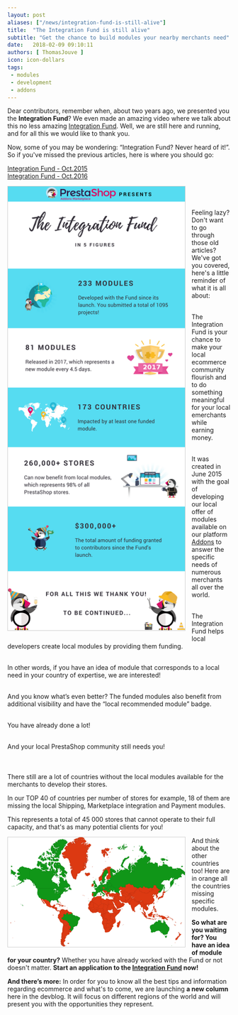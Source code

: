 ```yaml
---
layout: post
aliases: ["/news/integration-fund-is-still-alive"]
title:  "The Integration Fund is still alive"
subtitle: "Get the chance to build modules your nearby merchants need"
date:   2018-02-09 09:10:11
authors: [ ThomasJouve ]
icon: icon-dollars
tags:
 - modules
 - development
 - addons
---
```


Dear contributors, remember when, about two years ago, we presented you the **Integration Fund**? We even made an amazing video where we talk about this no less amazing [Integration Fund](https://www.youtube.com/watch?v=6Pf_jkYQlL0). Well, we are still here and running, and for all this we would like to thank you.

Now, some of you may be wondering: “Integration Fund? Never heard of it!”. So if you've missed the previous articles, here is where you should go:

[Integration Fund - Oct.2015](http://build.prestashop.com/news/prestashop-integration-fund)
<br>[Integration Fund - Oct.2016](http://build.prestashop.com/news/integration_fund_explained)


<img style="border: 1px solid #CCC; float: left; margin: 0 1em 1em 0;" width="400" height="1000" src="/assets/images/2018/02/Build_Integration_Fund_Infographic.png" />

<br>
<br>
<br>Feeling lazy? Don't want to go through those old articles? We've got you covered, here's a little reminder of what it is all about:


<br>The Integration Fund is your chance to make your local ecommerce community flourish and to do something meaningful for your local emerchants while earning money.


<br>It was created in June 2015 with the goal of developing our local offer of modules available on our platform [Addons](https://addons.prestashop.com/fr) to answer the specific needs of numerous merchants all over the world. 


<br>The Integration Fund helps local developers create local modules by providing them funding.


<br>In other words, if you have an idea of module that corresponds to a local need in your country of expertise, we are interested!


<br>And you know what’s even better? The funded modules also benefit from additional visibility and have the “local recommended module” badge.


<br>You have already done a lot!


<br>And your local PrestaShop community still needs you!
<br>
<br>
<br>
<br>There still are a lot of countries without the local modules available for the merchants to develop their stores.

In our TOP 40 of countries per number of stores for example, 18 of them are missing the local Shipping, Marketplace integration and Payment modules.

This represents a total of 45 000 stores that cannot operate to their full capacity, and that's as many potential clients for you!


<img style="border: 1px solid #CCC; float: left; margin: 0 1em 1em 0;" width="400" height="247" src="/assets/images/2018/02/Build_Integration_Fund_Map.png">


And think about the other countries too! Here are in orange all the countries missing specific modules.

**So what are you waiting for? You have an idea of module for your country?**
Whether you have already worked with the Fund or not doesn't matter.
**Start an application to the [Integration Fund](https://addons.prestashop.com/en/integration-fund) now!**

**And there’s more:**
In order for you to know all the best tips and information regarding ecommerce and what's to come, we are launching **a new column** here in the devblog.
It will focus on different regions of the world and will present you with the opportunities they represent.

